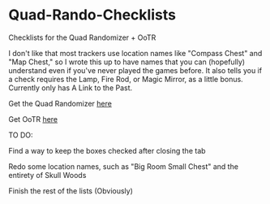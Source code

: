 # Quad-Rando-Checklists
Checklists for the Quad Randomizer + OoTR

I don't like that most trackers use location names like "Compass Chest" and "Map Chest," so I wrote this up to have names that you can (hopefully) understand even if you've never played the games before. It also tells you if a check requires the Lamp, Fire Rod, or Magic Mirror, as a little bonus. 
Currently only has A Link to the Past.

Get the Quad Randomizer [here](https://quad.beta.samus.link/)

Get OoTR [here](https://ootrandomizer.com/)

TO DO:

Find a way to keep the boxes checked after closing the tab

Redo some location names, such as "Big Room Small Chest" and the entirety of Skull Woods

Finish the rest of the lists (Obviously)
